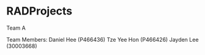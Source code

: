 # RADProjects
Team A

Team Members:
Daniel Hee (P466436)
Tze Yee Hon (P466426)
Jayden Lee (30003668)
